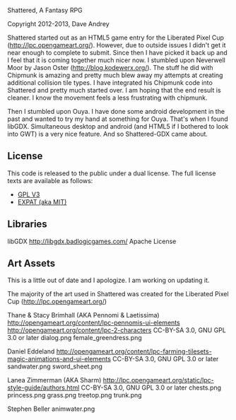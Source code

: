 Shattered, A Fantasy RPG

Copyright 2012-2013, Dave Andrey

Shattered started out as an HTML5 game entry for the Liberated Pixel Cup (http://lpc.opengameart.org/). However,
due to outside issues I didn't get it near enough to complete to submit. Since then I have picked it back up
and I feel that it is coming together much nicer now. I stumbled upon Neverwell Moor by Jason Oster
(http://blog.kodewerx.org/). The stuff he did with Chipmunk is amazing and pretty much blew away my attempts at
creating additional collision tile types. I have integrated his Chipmunk code into Shattered and pretty much
started over. I am hoping that the end result is cleaner. I know the movement feels a less frustrating with
chipmunk.

Then I stumbled upon Ouya.  I have done some android development in the past and wanted to try my hand at something
for Ouya.  That's when I found libGDX.  Simultaneous desktop and android (and HTML5 if I bothered to look into GWT)
is a very nice feature.  And so Shattered-GDX came about.

License
-------
This code is released to the public under a dual license. The full license texts are available as follows:

* [GPL V3](gpl-3.0.txt)
* [EXPAT (aka MIT)](COPYING.txt)

Libraries
---------
libGDX
http://libgdx.badlogicgames.com/
Apache License

Art Assets
----------
This is a little out of date and I apologize. I am working on updating it.

The majority of the art used in Shattered was created for the Liberated Pixel Cup (http://lpc.opengameart.org/)

Thane & Stacy Brimhall (AKA Pennomi & Laetissima)
http://opengameart.org/content/lpc-pennomis-ui-elements
http://opengameart.org/content/lpc-2-characters
CC-BY-SA 3.0, GNU GPL 3.0 or later
dialog.png
female_greendress.png

Daniel Eddeland
http://opengameart.org/content/lpc-farming-tilesets-magic-animations-and-ui-elements
CC-BY-SA 3.0, GNU GPL 3.0 or later
sandwater.png
sword_sheet.png

Lanea Zimmerman (AKA Sharm)
http://lpc.opengameart.org/static/lpc-style-guide/authors.html
CC-BY-SA 3.0, GNU GPL 3.0 or later
chests.png
princess.png
grass.png
treetop.png
trunk.png

Stephen Beller
animwater.png

